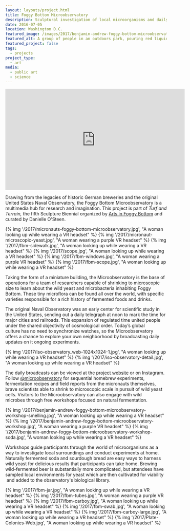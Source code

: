 ```yaml
---
layout: layouts/project.html
title: Foggy Bottom Microobservatory
description: Sculptural investigation of local microorganisms and daily web series
date: 2016-07-05
location: Washington D.C.
featured_image: /images/2017/benjamin-andrew-foggy-bottom-microobservatory-workshop-1920x1280.jpg
featured_alt: A group of people in an outdoors park, pouring red liquid from a bottle.
featured_project: false
tags: 
  - projects
project_type: 
  - art
media:
  - public art
  - science
---
```


<iframe width="560" height="315" src="https://www.youtube.com/embed/Jlmp8Wijw68" title="YouTube video player" frameborder="0" allow="accelerometer; autoplay; clipboard-write; encrypted-media; gyroscope; picture-in-picture" allowfullscreen></iframe>

Drawing from the legacies of historic German breweries and the original United States Naval Observatory, the Foggy Bottom Microobservatory is a multimedia hub for research and imagination. This project is part of _Turf and Terrain,_ the fifth Sculpture Biennial organized by [Arts in Foggy Bottom](http://artsinfoggybottom.com/) and curated by Danielle O'Steen.

<div class="gallery">
  {% img '/2017/micronauts-foggy-bottom-microobservatory.jpg', "A woman looking up while wearing a VR headset" %}
  {% img '/2017/micronaut-microscopic-yeast.jpg', "A woman wearing a purple VR headset" %}
  {% img '/2017/fbm-sidewalk.jpg', "A woman looking up while wearing a VR headset" %}
  {% img '/2017/scope.jpg', "A woman looking up while wearing a VR headset" %}
  {% img '/2017/fbm-windows.jpg', "A woman wearing a purple VR headset" %}
  {% img '/2017/fbm-scope.jpg', "A woman looking up while wearing a VR headset" %}
</div>

Taking the form of a miniature building, the Microobservatory is the base of operations for a team of researchers capable of shrinking to microscopic size to learn about the wild yeast and microbacteria inhabiting Foggy Bottom. These tiny microflora can be found all over the world, with specific varieties responsible for a rich history of fermented foods and drinks.

The original Naval Observatory was an early center for scientific study in the United States, sending out a daily telegraph at noon to mark the time for major cities and railroads. This expansion of regulated time united people under the shared objectivity of cosmological order. Today’s global culture has no need to synchronize watches, so the Microobservatory offers a chance to explore your own neighborhood by broadcasting daily updates on it ongoing experiments.

<div class="gallery duo">
  {% img '/2017/Iso-observatory_web-1024x1024-1.jpg', "A woman looking up while wearing a VR headset" %}
    {% img '/2017/iso-observatory-detail.jpg', "A woman looking up while wearing a VR headset" %}
</div>

The daily broadcasts can be viewed at the [project website](http://microobservatory.com) or on Instagram. Follow [@microobservatory](https://www.instagram.com/microobservatory/) for sequential homebrew experiments, fermentation recipes and field reports from the micronauts themselves, brave scientists able to shrink to microscopic scale in pursuit of wild yeast cells. Visitors to the Microobservatory can also engage with wild microbes through free workshops focused on natural fermentation.

<div class="gallery single-row">
  {% img '/2017/benjamin-andrew-foggy-bottom-microobservatory-workshop-smelling.jpg', "A woman looking up while wearing a VR headset" %}
  {% img '/2017/benjamin-andrew-foggy-bottom-microobservatory-workshop.jpg', "A woman wearing a purple VR headset" %}
  {% img '/2017/benjamin-andrew-foggy-bottom-microobservatory-workshop-soda.jpg', "A woman looking up while wearing a VR headset" %}
</div>



Workshops guide participants through the world of microorganisms as a way to investigate local surroundings and conduct experiments at home. Naturally fermented soda and sourdough bread are easy ways to harness wild yeast for delicious results that participants can take home. Brewing wild-fermented beer is substantially more complicated, but attendees have sampled local environments for yeast which are then cultivated for viability  and added to the observatory's biological library.

<div class="gallery ">
  {% img '/2017/fbm-jar.jpg', "A woman looking up while wearing a VR headset" %}
  {% img '/2017/fbm-tubes.jpg', "A woman wearing a purple VR headset" %}
  {% img '/2017/fbm-carboy.jpg', "A woman looking up while wearing a VR headset" %}
     {% img '/2017/fbm-swab.jpg', "A woman looking up while wearing a VR headset" %}
   {% img '/2017/fbm-carboy-large.jpg', "A woman looking up while wearing a VR headset" %}
   {% img '/2017/Plate-Colonies-Web.jpg', "A woman looking up while wearing a VR headset" %}
</div>
